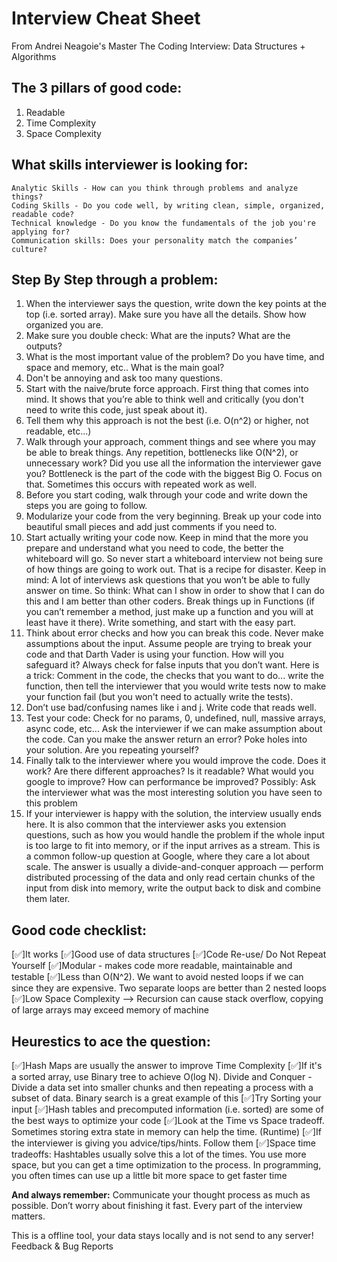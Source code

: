# Interview Cheat Sheet

From Andrei Neagoie's Master The Coding Interview: Data Structures + Algorithms

## The 3 pillars of good code:

1. Readable
2. Time Complexity
3. Space Complexity

## What skills interviewer is looking for:

```
Analytic Skills - How can you think through problems and analyze things?
Coding Skills - Do you code well, by writing clean, simple, organized, readable code?
Technical knowledge - Do you know the fundamentals of the job you're applying for?
Communication skills: Does your personality match the companies’ culture?
```
## Step By Step through a problem:

1. When the interviewer says the question, write down the key points at the top (i.e. sorted
    array). Make sure you have all the details. Show how organized you are.
2. Make sure you double check: What are the inputs? What are the outputs?
3. What is the most important value of the problem? Do you have time, and space and memory,
    etc.. What is the main goal?
4. Don't be annoying and ask too many questions.
5. Start with the naive/brute force approach. First thing that comes into mind. It shows that
    you’re able to think well and critically (you don't need to write this code, just speak about it).
6. Tell them why this approach is not the best (i.e. O(n^2) or higher, not readable, etc...)
7. Walk through your approach, comment things and see where you may be able to break things.
    Any repetition, bottlenecks like O(N^2), or unnecessary work? Did you use all the information
    the interviewer gave you? Bottleneck is the part of the code with the biggest Big O. Focus on
    that. Sometimes this occurs with repeated work as well.
8. Before you start coding, walk through your code and write down the steps you are going to
    follow.
9. Modularize your code from the very beginning. Break up your code into beautiful small pieces
    and add just comments if you need to.
10. Start actually writing your code now. Keep in mind that the more you prepare and understand
what you need to code, the better the whiteboard will go. So never start a whiteboard
interview not being sure of how things are going to work out. That is a recipe for disaster.
Keep in mind: A lot of interviews ask questions that you won’t be able to fully answer on time.
So think: What can I show in order to show that I can do this and I am better than other
coders. Break things up in Functions (if you can’t remember a method, just make up a function
and you will at least have it there). Write something, and start with the easy part.
11. Think about error checks and how you can break this code. Never make assumptions about the
input. Assume people are trying to break your code and that Darth Vader is using your
function. How will you safeguard it? Always check for false inputs that you don’t want. Here is
a trick: Comment in the code, the checks that you want to do... write the function, then tell the
interviewer that you would write tests now to make your function fail (but you won't need to
actually write the tests).
12. Don’t use bad/confusing names like i and j. Write code that reads well.
13. Test your code: Check for no params, 0, undefined, null, massive arrays, async code, etc... Ask
the interviewer if we can make assumption about the code. Can you make the answer return
an error? Poke holes into your solution. Are you repeating yourself?
14. Finally talk to the interviewer where you would improve the code. Does it work? Are there
different approaches? Is it readable? What would you google to improve? How can
performance be improved? Possibly: Ask the interviewer what was the most interesting
solution you have seen to this problem
15. If your interviewer is happy with the solution, the interview usually ends here. It is also
common that the interviewer asks you extension questions, such as how you would handle the
problem if the whole input is too large to fit into memory, or if the input arrives as a stream.
This is a common follow-up question at Google, where they care a lot about scale. The answer
is usually a divide-and-conquer approach — perform distributed processing of the data and only
read certain chunks of the input from disk into memory, write the output back to disk and
combine them later.


## Good code checklist:

[✅]It works
[✅]Good use of data structures
[✅]Code Re-use/ Do Not Repeat Yourself
[✅]Modular - makes code more readable, maintainable and testable
[✅]Less than O(N^2). We want to avoid nested loops if we can since they are expensive. Two
separate loops are better than 2 nested loops
[✅]Low Space Complexity --> Recursion can cause stack overflow, copying of large arrays may
exceed memory of machine

## Heurestics to ace the question:

[✅]Hash Maps are usually the answer to improve Time Complexity
[✅]If it's a sorted array, use Binary tree to achieve O(log N). Divide and Conquer - Divide a data set
into smaller chunks and then repeating a process with a subset of data. Binary search is a great
example of this
[✅]Try Sorting your input
[✅]Hash tables and precomputed information (i.e. sorted) are some of the best ways to optimize your
code
[✅]Look at the Time vs Space tradeoff. Sometimes storing extra state in memory can help the time.
(Runtime)
[✅]If the interviewer is giving you advice/tips/hints. Follow them
[✅]Space time tradeoffs: Hashtables usually solve this a lot of the times. You use more space, but you
can get a time optimization to the process. In programming, you often times can use up a little bit
more space to get faster time

**And always remember:** Communicate your thought process as much as possible. Don’t worry about
finishing it fast. Every part of the interview matters.

This is a offline tool, your data stays locally and is not send to any server!
Feedback & Bug Reports
